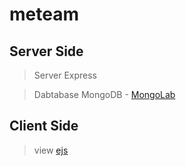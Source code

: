 # meteam

## Server Side
> Server
Express

> Dabtabase
MongoDB - [MongoLab](https://mlab.com)

## Client Side
> view
[ejs](http://ejs.co/)

